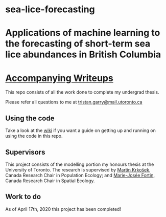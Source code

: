 # sea-lice-forecasting

# Applications of machine learning to the forecasting of short-term sea lice abundances in British Columbia

# [Accompanying Writeups](https://tristangarry.github.io/sea-lice-forecasting/)

This repo consists of all the work done to complete my undergrad thesis. 

Please refer all questions to me at tristan.garry@mail.utoronto.ca

## Using the code

Take a look at the [wiki](https://github.com/TristanGarry/sea-lice-forecasting/wiki) if you want a guide on getting up and running on using the code in this repo. 

## Supervisors

This project consists of the modelling portion my honours thesis at the University of Toronto. The research is supervised by [Martin Krkošek](https://krkosek.eeb.utoronto.ca/), Canada Research Chair in Population Ecology; and [Marie-Josée Fortin](https://fortin.eeb.utoronto.ca/), Canada Research Chair in Spatial Ecology. 

## Work to do

As of April 17th, 2020 this project has been completed!
